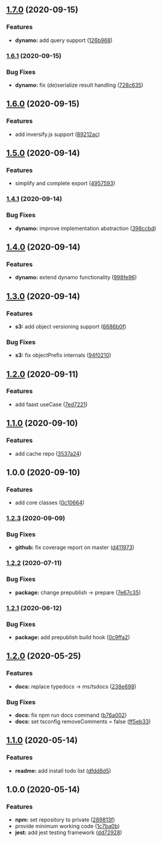 ## [1.7.0](https://github.com/MichaelHirn/dddf/compare/v1.6.1...v1.7.0) (2020-09-15)


### Features

* **dynamo:** add query support ([126b968](https://github.com/MichaelHirn/dddf/commit/126b96830399e2abc45014479b25aec34e482479))

### [1.6.1](https://github.com/MichaelHirn/dddf/compare/v1.6.0...v1.6.1) (2020-09-15)


### Bug Fixes

* **dynamo:** fix (de)serialize result handling ([728c635](https://github.com/MichaelHirn/dddf/commit/728c635d3383d99497ed0228fa295b9fa674f263))

## [1.6.0](https://github.com/MichaelHirn/dddf/compare/v1.5.0...v1.6.0) (2020-09-15)


### Features

* add inversify.js support ([89212ac](https://github.com/MichaelHirn/dddf/commit/89212ac99ac2fb9d5a629dc6b3bbdc609e8aeac2))

## [1.5.0](https://github.com/MichaelHirn/dddf/compare/v1.4.1...v1.5.0) (2020-09-14)


### Features

* simplify and complete export ([4957593](https://github.com/MichaelHirn/dddf/commit/49575939a9744b61497a91a44404d04f9d6d72f0))

### [1.4.1](https://github.com/MichaelHirn/dddf/compare/v1.4.0...v1.4.1) (2020-09-14)


### Bug Fixes

* **dynamo:** improve implementation abstraction ([398ccbd](https://github.com/MichaelHirn/dddf/commit/398ccbde18e5e7438b0443cc60c98e7dc92a557d))

## [1.4.0](https://github.com/MichaelHirn/dddf/compare/v1.3.0...v1.4.0) (2020-09-14)


### Features

* **dynamo:** extend dynamo functionality ([998fe96](https://github.com/MichaelHirn/dddf/commit/998fe96dfd780fef8ba7816b4bdcb871664755b2))

## [1.3.0](https://github.com/MichaelHirn/dddf/compare/v1.2.0...v1.3.0) (2020-09-14)


### Features

* **s3:** add object versioning support ([6686b0f](https://github.com/MichaelHirn/dddf/commit/6686b0f6efce34789e8285b1e83e10e8f5bfc33f))


### Bug Fixes

* **s3:** fix objectPrefix internals ([94f0210](https://github.com/MichaelHirn/dddf/commit/94f0210275f10aedae594a4673c78d1ba81099d1))

## [1.2.0](https://github.com/MichaelHirn/dddf/compare/v1.1.0...v1.2.0) (2020-09-11)


### Features

* add faast useCase ([7ed7221](https://github.com/MichaelHirn/dddf/commit/7ed722122e0686aec89f8fe3b497768aa1404e36))

## [1.1.0](https://github.com/MichaelHirn/dddf/compare/v1.0.0...v1.1.0) (2020-09-10)


### Features

* add cache repo ([3537a24](https://github.com/MichaelHirn/dddf/commit/3537a24b26c604f79c41673bda139588109023e0))

## 1.0.0 (2020-09-10)


### Features

* add core classes ([0c10664](https://github.com/MichaelHirn/dddf/commit/0c10664105c352622931e0635cb91e264c919f54))

### [1.2.3](https://github.com/MichaelHirn/ts-template/compare/v1.2.2...v1.2.3) (2020-09-09)


### Bug Fixes

* **github:** fix coverage report on master ([d411973](https://github.com/MichaelHirn/ts-template/commit/d411973665646068907bd4393a6c2e9579dfcd56))

### [1.2.2](https://github.com/MichaelHirn/ts-template/compare/v1.2.1...v1.2.2) (2020-07-11)


### Bug Fixes

* **package:** change prepublish -> prepare ([7e67c35](https://github.com/MichaelHirn/ts-template/commit/7e67c356bd3c6ab8e5f226c218c6e7b8ac056e15))

### [1.2.1](https://github.com/MichaelHirn/ts-template/compare/v1.2.0...v1.2.1) (2020-06-12)


### Bug Fixes

* **package:** add prepublish build hook ([0c9ffa2](https://github.com/MichaelHirn/ts-template/commit/0c9ffa2434d2c4f25017aef8a19157abe5bf7c88))

## [1.2.0](https://github.com/MichaelHirn/ts-template/compare/v1.1.0...v1.2.0) (2020-05-25)


### Features

* **docs:** replace typedocs -> ms/tsdocs ([238e698](https://github.com/MichaelHirn/ts-template/commit/238e6988b3f3d53450e96f0497b02f5c68a351c7))


### Bug Fixes

* **docs:** fix npm run docs command ([b76a002](https://github.com/MichaelHirn/ts-template/commit/b76a002c6fa97d2f62f0130f1c41a18f0f2bfb4c))
* **docs:** set tsconfig removeComments = false ([ff5eb33](https://github.com/MichaelHirn/ts-template/commit/ff5eb33c23d328a650de165ca79a99709ad7946c))

## [1.1.0](https://github.com/MichaelHirn/ts-template/compare/v1.0.0...v1.1.0) (2020-05-14)


### Features

* **readme:** add install todo list ([dfdd8d5](https://github.com/MichaelHirn/ts-template/commit/dfdd8d5afe7877518e5d47eeace1a66549369725))

## 1.0.0 (2020-05-14)


### Features

* **npm:** set repository to private ([289813f](https://github.com/MichaelHirn/ts-template/commit/289813f777e2faa85d44bfb16041e29640f947b4))
* provide minimum working code ([1c7ba0b](https://github.com/MichaelHirn/ts-template/commit/1c7ba0b1dc7e6e18cf401db0ec9648b700832439))
* **jest:** add jest testing framework ([dd72928](https://github.com/MichaelHirn/ts-template/commit/dd72928bfbcbeecf2f0a9badd29187be03e5ac04))
